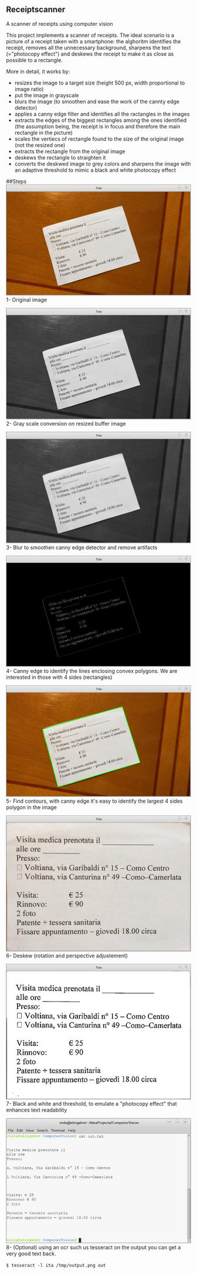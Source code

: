 ## Receiptscanner
A scanner of receipts using computer vision

This project implements a scanner of receipts. The ideal scenario is a picture of a receipt taken with a smartphone: the alghoritm identifies the receipt, removes all the unnecessary background, sharpens the text (="photocopy effect") and deskews the receipt to make it as close as possible to a rectangle.

More in detail, it works by:
- resizes the image to a target size (height 500 px, width proportional to image ratio)
- put the image in grayscale
- blurs the image (to smoothen and ease the work of the cannty edge detector)
- applies a canny edge filter and identifies all the ractangles in the images
- extracts the edges of the biggest rectangles among the ones identified (the assumption being, the receipt is in focus and therefore the main rectangle in the picture)
- scales the vertiecs of rectangle found to the size of the original image (not the resized one)
- extracts the rectangle from the original image
- deskews the rectangle to straighten it
- converts the deskwed image to grey colors and sharpens the image with an adaptive threshold to mimic a black and white photocopy effect

##Steps
![Step 1](step_1.jpg)
1- Original image

![Step 2](step_2.jpg)
2- Gray scale conversion on resized buffer image 

![Step 3](step_3.jpg)
3- Blur to smoothen canny edge detector and remove artifacts  

![Step 4](step_4.jpg)
4- Canny edge to identify the lines enclosing convex polygons.
We are interested in those with 4 sides (rectangles)

![Step 5](step_5.jpg)
5- Find contours, with canny edge it's easy to identify the
largest 4 sides polygon in the image

![Step 6](step_6.jpg)
6- Deskew (rotation and perspective adjustement) 

![Step 7](step_7.jpg)
7- Black and white and threshold, to emulate a "photocopy effect"
that enhances text readability

![Step 8](step_8.jpg)
8- (Optional) using an ocr such us tesseract on the output
you can get a very good text back.

`$ tesseract -l ita /tmp/output.png out`
